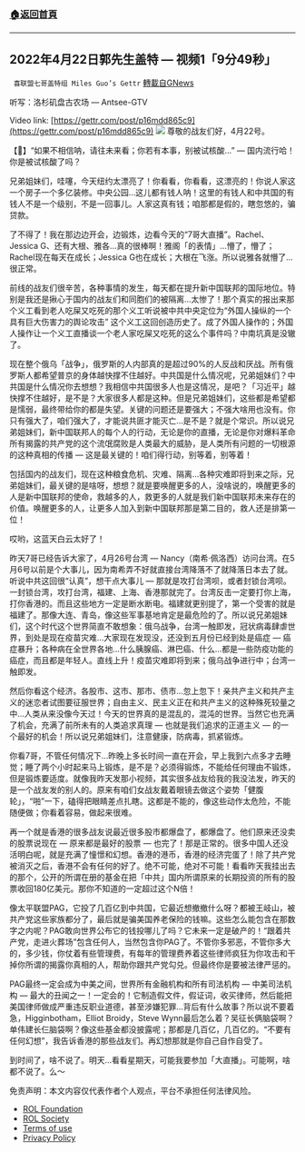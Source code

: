 ###  [:house:返回首頁](https://github.com/ourhimalayas/txt)
---


## 2022年4月22日郭先生盖特 — 视频1「9分49秒」
` 喜联盟七哥盖特组 Miles Guo’s Gettr` [轉載自GNews](https://gnews.org/zh-hans/2396123/)

听写：洛杉矶盘古农场 — Antsee-GTV

Video link: [https://gettr.com/post/p16mdd865c9](https://gettr.com/post/p16mdd865c9)
![](https://assets.gnews.org/wp-content/uploads/2022/04/EEC17022-913E-4C08-A243-EDDC44D41919.jpeg)
尊敬的战友们好，4月22号。

【🎵】“如果不相信呐，请往未来看；你若有本事，别被试核酸…” — 国内流行哈！你是被试核酸了吗？

兄弟姐妹们，哇噻，今天纽约太漂亮了！你看看，你看看，这漂亮的！你说人家这一个房子一个多亿装修。中央公园…这儿都有钱人呐！这里的有钱人和中共国的有钱人不是一个级别，不是一回事儿。人家这真有钱；咱那都是假的，瞎忽悠的，骗贷款。

了不得了！我在那边边开会，边锻炼，边看今天的“7哥大直播”。Rachel、Jessica G、还有大根、雅各…真的很棒啊！雅阁「的表情」…懵了，懵了；Rachel现在每天在成长；Jessica G也在成长；大根在飞涨。所以说雅各就懵了…很正常。

前线的战友们很辛苦，各种事情的发生，每天都在提升新中国联邦的国际地位。特别是我还是揪心于国内的战友们和同胞们的被隔离…太惨了！那个真实的报出来那个义工看到老人吃屎又吃死的那个义工听说被中共中央定位为“外国人操纵的一个具有巨大伤害力的舆论攻击” 这个义工这回创造历史了。成了外国人操作的；外国人操作让一个义工直播谈一个老人家吃屎又吃死的这么个事件吗？中南坑真是没辙了。

现在整个俄乌「战争」，俄罗斯的人内部真的是超过90%的人反战和厌战。所有俄罗斯人都希望普京的身体越快撑不住越好。中共国是什么情况呢，兄弟姐妹们？中共国是什么情况你去想想？我相信中共国很多人也是这情况，是吧？「习近平」越快撑不住越好，是不是？大家很多人都是这种。但是兄弟姐妹们，这些都是希望都是懦弱，最终带给你的都是失望。关键的问题还是要强大；不强大啥用也没有。你只有强大了，咱们强大了，才能说共匪才能灭亡…是不是？就是个常识。所以说兄弟姐妹们，新中国联邦人的每个人的行动，无论是你的直播，无论是你对爆料革命所有揭露的共产党的这个流氓腐败是人类最大的威胁，是人类所有问题的一切根源的这种真相的传播 — 这是最关键的！咱们得行动，别等着，别等着！

包括国内的战友们，现在这种粮食危机、灾难、隔离…各种灾难即将到来之际，兄弟姐妹们，最关键的是啥呀，想想？就是要唤醒更多的人，没啥说的，唤醒更多的人是新中国联邦的使命，救越多的人，救更多的人就是我们新中国联邦未来存在的价值。唤醒更多的人，让更多人加入到新中国联邦那是第二目的，救人还是排第一位！

哎哟，这蓝天白云太好了！

昨天7哥已经告诉大家了，4月26号台湾 — Nancy（南希·佩洛西）访问台湾。在5月6号以前是个大事儿，因为南希弄不好就直接台湾降落不了就降落日本去了就。听说中共这回很“认真”，想干点大事儿 — 那就是攻打台湾呗，或者封锁台湾呗。一封锁台湾，攻打台湾，福建、上海、香港那就完了。台湾反击一定要打你上海，打你香港的。而且这些地方一定是断水断电。福建就更别提了，第一个受害的就是福建了。那像大连、青岛，像这些军事基地肯定是最危险的了。所以说兄弟姐妹们，这个时代这个世界简直不敢想象：俄乌战争，台湾一触即发，冠状病毒肆虐世界，到处是现在疫苗灾难…大家现在发现没，还没到五月份已经到处是癌症 — 癌症暴升；各种病在全世界各地…什么胰腺癌、淋巴癌、什么…都是一些防疫功能的癌症，而且都是年轻人。直线上升！疫苗灾难即将到来；俄乌战争进行中；台湾一触即发。

然后你看这个经济。各股市、这市、那市、债市…忽上忽下！亲共产主义和共产主义的迷恋者试图要征服世界；自由主义、民主义正在和共产主义的这种殊死较量之中…人类从来没像今天过！今天的世界真的是混乱的，混沌的世界。当然它也充满了机会，充满了前所未有的人类追求真理 — 也就是我们追求的正道主义 — 的一个最好的机会！所以说兄弟姐妹们，注意健康，防病毒，抓紧锻炼。

你看7哥，不管任何情况下…昨晚上多长时间一直在开会，早上我到六点多才去睡觉；睡了两个小时起来马上锻炼，是不是？必须得锻炼，不能给任何理由不锻炼，但是锻炼要适度。就像我昨天发那小视频，其实很多战友给我的我没法发，昨天的是一个战友发的别人的。原来有咱们女战友戴着眼镜去做这个姿势「健腹轮」，“啪”一下，磕得把眼睛差点扎瞎。这都是不能的，像这些动作太危险，不能随便做；你看着容易，做起来很难。

再一个就是香港的很多战友说最近很多股市都爆盘了，都爆盘了。他们原来还没卖的股票说现在 — 原来都是最好的股票 — 也完了！那是正常的。很多中国人还没活明白呢，就是充满了憧憬和幻想。香港的港币，香港的经济完蛋了！除了共产党被消灭之后，香港不会有任何的好了。绝不可能，绝对不可能！看看昨天我挂出去的那个，公开的所谓在册的基金在把「中共」国内所谓原来的长期投资的所有的股票收回180亿美元。那你不知道的一定超过这个N倍！

像太平联盟PAG，它投了几百亿到中共国，它最近想撤撤什么呀？都被王岐山，被共产党这些家族都分了，最后就是骗美国养老保险的钱嘛。这些怎么能包含在那数字之内呢？PAG敢向世界公布它的钱投哪儿了吗？它未来一定是破产的！“跟着共产党，走进火葬场”包含任何人，当然包含你PAG了。不管你多邪恶，不管你多大的，多少钱，你仗着有些管理费，有每年的管理费养着这些律师疯狂为你攻击和干掉你所谓的揭露你真相的人，帮助你跟共产党勾兑。但最终你是要被法律严惩的。

PAG最终一定会成为中美之间，世界所有金融机构和所有司法机构 — 中美司法机构 — 最大的丑闻之一！一定会的！它制造假文件，假证词，收买律师，然后能把美国律师做成严重违反职业道德，甚至涉嫌犯罪…背后有什么故事？所以说不要着急，Higginbotham，Elliot Broidy，Steve Wynn最后怎么着？吴征长俩脑袋啊？单伟建长仨脑袋啊？像这些基金都没披露呢；那都是几百亿，几百亿的。“不要有任何幻想”，我告诉香港的那些战友们。再幻想那就是你自己自作自受了。

到时间了，啥不说了。明天…看看星期天，可能我要参加「大直播」。可能啊，啥都不说了。么～

 

免责声明：本文内容仅代表作者个人观点，平台不承担任何法律风险。

- [ROL Foundation](https://rolfoundation.org/)
- [ROL Society](https://rolsociety.org/)
- [Terms of use](https://gnews.org/terms-of-use-3/)
- [Privacy Policy](https://gnews.org/privacy-policy/)
